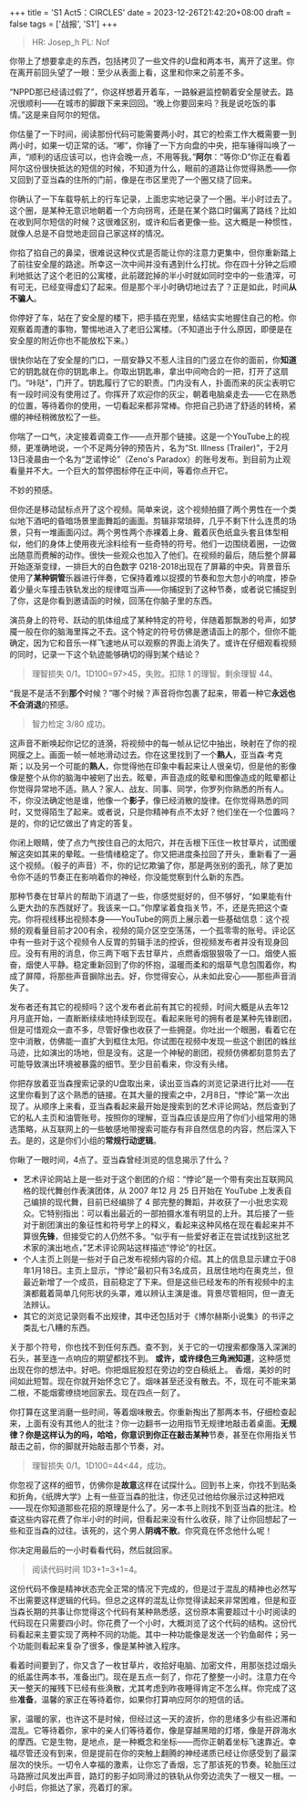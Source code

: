 +++
title = 'S1 Act5：CIRCLES'
date = 2023-12-26T21:42:20+08:00
draft = false
tags = ['战报', 'S1']
+++

> HR: Josep_h
> PL: Nof

你带上了想要拿走的东西，包括拷贝了一些文件的U盘和两本书，离开了这里。你在离开前回头望了一眼：至少从表面上看，这里和你来之前差不多。

“NPPD那已经请过假了”，你这样想着开着车，一路躲避监控朝着安全屋驶去。路况很顺利——在城市的脚跟下来来回回。“晚上你要回来吗？我是说吃饭的事情。”这是来自阿尔的短信。

<!--more-->

你估量了一下时间，阅读那份代码可能需要两小时，其它的检索工作大概需要一到两小时，如果一切正常的话。“嘟”，你锤了一下方向盘的中央，把车锤得叫唤了一声，“顺利的话应该可以，也许会晚一点，不用等我。”**阿尔**：“等你:D”你正在看着阿尔这份很快抵达的短信的时候，不知道为什么，眼前的道路让你觉得熟悉——你又回到了亚当森的住所的门前，像是在市区里兜了一个圈又绕了回来。

你确认了一下车载导航上的行车记录，上面忠实地记录了一个圈。半小时过去了。这个圈，是某种无意识地朝着一个方向拐弯，还是在某个路口时偏离了路线？比如在收到阿尔短信的时候？这很难区别，或许和后者更像一些。这大概是一种惯性，就像人总是不自觉地走回自己家这样的情况。

你掐了掐自己的鼻梁，很难说这种仪式是否能让你的注意力更集中，但你重新踏上了前往安全屋的路途。所幸这一次中间并没有遇到什么打扰。你在四十分钟之后顺利地抵达了这个老旧的公寓楼，此前蹉跎掉的半小时就如同时空中的一些渣滓，可有可无，已经变得虚幻了起来。但是那个半小时确切地过去了？正是如此，时间**从不骗人**。

你停好了车，站在了安全屋的楼下，把手插在兜里，结结实实地握住自己的枪。你观察着周遭的事物，警惕地进入了老旧公寓楼。（不知道出于什么原因，即便是在安全屋的附近你也不能放松下来。）

很快你站在了安全屋的门口，一扇安静又不惹人注目的门竖立在你的面前，你**知道**它的钥匙就在你的钥匙串上。你取出钥匙串，拿出中间吻合的一把，打开了这扇门。“咔哒”，门开了。钥匙履行了它的职责。门内没有人，扑面而来的灰尘表明它有一段时间没有使用过了。你挥开了欢迎你的灰尘，朝着电脑桌走去——它在熟悉的位置，等待着你的使用，一切看起来都非常棒。你把自己扔进了舒适的转椅，紧绷的神经稍微放松了一些。

你喘了一口气，决定接着调查工作——点开那个链接。这是一个YouTube上的视频，更准确地说，一个不足两分钟的预告片，名为“St. Illness (Trailer)”，于2月13日凌晨由一个名为“芝诺悖论”（Zeno's Paradox）的账号发布。到目前为止观看量并不大。一个巨大的暂停图标停在正中间，等着你点开它。

不妙的预感。

但你还是移动鼠标点开了这个视频。简单来说，这个视频拍摄了两个男性在一个类似地下酒吧的昏暗场景里面舞蹈的画面。剪辑非常琐碎，几乎不剩下什么连贯的场景，只有一堆画面闪过。两个男性两个赤裸着上身、戴着灰色纸盒头套且体型相似，他们的身体上使用夜光涂料绘有一些奇特的符号。他们一边围绕着圈，一边做出随意而费解的动作。很快一些观众也加入了他们。在视频的最后，随后整个屏幕开始逐渐变绿，一排巨大的白色数字 0218-2018出现在了屏幕的中央。背景音乐使用了**某种铜管**乐器进行伴奏，它保持着难以捉摸的节奏和忽大忽小的响度，掺杂着少量火车撞击铁轨发出的规律哐当声——你捕捉到了这种节奏，或者说它捕捉到了你，这是你看到邀请函的时候，回荡在你脑子里的东西。

演员身上的符号、跃动的肌体组成了某种特定的符号，伴随着那飘渺的号声，如梦魇一般在你的脑海里挥之不去。这个特定的符号仿佛是邀请函上的那个，但你不能确定，因为它和音乐一样飞速地从可以观察的界面上消失了。或许在仔细观看视频的同时，记录一下这个轨迹能够确切的得到某个结论？

> 理智损失 0/1。1D100=97>45，失败。扣除 1 的理智。剩余理智 44。

“我是不是活不到**那个**时候？”哪个时候？声音将你包裹了起来，带着一种它**永远也不会消退**的预感。

> 智力检定 3/80 成功。

这声音不断唤起你记忆的涟漪，将视频中的每一帧从记忆中抽出，映射在了你的视网膜之上。画面一帧一帧地滑动过去。你在这里找到了一个**熟人**，亚当森·考克斯；以及另一个可能的**熟人**，你觉得他在印象中看起来让人很亲切，但是他的影像像是整个从你的脑海中被剜了出去。眩晕，声音造成的眩晕和图像造成的眩晕都让你觉得异常地不适。熟人？家人、战友、同事、同学，你罗列你熟悉的所有人。不，你没法确定他是谁，他像一个**影子**，像已经消散的旋律。在你觉得熟悉的同时，又觉得陌生了起来。或者说，只是你精神有点不太好？他们坐在一个位置吗？是的，你的记忆做出了肯定的答复。

你闭上眼睛，使了点力气按住自己的太阳穴，并在舌根下压住一枚甘草片，试图缓解这突如其来的晕眩。一些情绪稳定了。你又把进度条拉回了开头，重新看了一遍这个视频。（骰子的声音）不，你的记忆欺骗了你，那是两张别的面孔，除了更加令你不适的节奏正在影响着你的神经，你没能觉察到什么新的东西。

那种节奏在甘草片的帮助下消退了一些，你感觉挺好的，但不够好，“如果能有什么更大劲的东西就好了。我该来一口。”你摩挲着食指关节，不，还是先把这个查完。你将视线移出视频本身——YouTube的网页上展示着一些基础信息：这个视频的观看量目前才200有余，视频的简介区空空荡荡，一个孤零零的账号。评论区中有一些对于这个视频令人反胃的剪辑手法的控诉，但视频发布者并没有现身回应。没有有用的消息，你三两下咽下去甘草片，点燃香烟狠狠吸了一口。烟使人振奋，烟使人平静。稳定重新回到了你的怀抱，温暖而柔和的烟草气息包围着你，构成了屏障，将那些声音摒除出去。好，你觉得安心，从未如此安心——那些声音消失了。

发布者还有其它的视频吗？这个发布者此前有其它的视频，时间大概是从去年12月月底开始，一直断断续续地持续到现在。看起来账号的拥有者是某种先锋剧团，但是可惜观众一直不多，尽管好像也收获了一些拥趸。你吐出一个眼圈，看着它在空中消散，仿佛能一直扩大到框住太阳。你试图在视频中发现一些这个剧团的蛛丝马迹，比如演出的场地，但是没有。这是一个神秘的剧团，视频仿佛都刻意剪去了可能导致演出环境被暴露的细节。至少目前看来，你没有头绪。

你把存放着亚当森搜索记录的U盘取出来，读出亚当森的浏览记录进行比对——在这里你看到了这个熟悉的链接。在其大量的搜索之中，2月8日，“悖论”第一次出现了。从顺序上来看，亚当森看起来最开始是搜索到的艺术评论网站，然后查到了它的私人主页和油管账号。按照你的理解，亚当森应该是应用了你们小组常用的筛选策略，从互联网上的一些敏感地带搜索可能存有非自然信息的内容，然后深入下去。是的，这是你们小组的**常规行动逻辑**。

你瞅了一眼时间，4点了。亚当森曾经浏览的信息揭示了什么？

- 艺术评论网站上是一些对于这个剧团的介绍：“悖论”是一个带有突出互联网风格的现代舞创作表演团体，从 2007 年12 月 25 日开始在 YouTube 上发表自己编排的现代舞，目前已经编排了 4 部完整的舞蹈，并收获了一小批忠实观众。它特别指出：可以看出最近的一部拍摄水准有明显的上升。其后接了一些对于剧团演出的象征性和符号学上的释义，看起来这种风格在现在看起来并不算很**先锋**，但接受它的人仍然不多。“似乎有一些爱好者正在尝试找到这批艺术家的演出地点，”艺术评论网站这样描述“悖论”的社区。
- 个人主页上则是一些对于自己发布视频内容的介绍。其上的信息显示建立于08年1月18日。主页上显示，“悖论”最初只有3名成员，且居住地均在奥克兰，但最近新增了一个成员，目前稳定了下来。但是这些已经发布的所有视频中的主演都戴着简单几何形状的头罩，难以辨认主演是谁。背景尽管相同，但一直无法辨认。
- 其它的浏览记录则看不出规律，其中还包括对于《博尔赫斯小说集》的书评之类乱七八糟的东西。

关于那个符号，你也找不到任何东西。查不到，关于它的一切搜索都像落入深渊的石头，甚至连一点响应的期望都找不到。 **或许，或许绿色三角洲知道**，这种感觉出现在你的想法中。好吧。你把烟屁股怼在旁边的空白稿纸上。 香烟，美妙的时间如此短暂。现在你就开始怀念它了。烟味甚至还没有散去。不，现在可不能来第二根，不能烟雾缭绕地回家去。现在四点一刻了。

你打算在这里消磨一些时间，等着烟味散去。你重新掏出了那两本书，仔细检查起来，上面有没有其他人的批注？你一边翻书一边用指节无规律地敲击着桌面。**无规律？**你是这样认为的吗，哈哈，你意识到你正在敲击**某种**节奏，甚至在你用指关节敲击之前，你的脚就开始敲击那个节奏，对。

> 理智损失 0/1。1D100=44<44，成功。

你忽视了这样的细节，仿佛你是**故意**这样在试探什么。回到书上来，你找不到贴条和折角，《纸牌大学》上有一些亚当森的批注，你还见过他给你展示过这种把戏——现在你知道那些花招的原理是什么了。另一本书上则找不到亚当森的批注。检查这些内容花费了你半小时的时间，但看起来没有什么收获，除了让你回想起了一些和亚当森的过往。该死的，这个男人**阴魂不散**。你究竟在怀念他什么呢！

你决定用最后的一小时看看代码，然后就回家。

> 阅读代码时间 1D3+1=3+1=4。

这份代码不像是精神状态完全正常的情况下完成的，但是过于混乱的精神也必然写不出需要这样逻辑的代码。但总之这样的混乱让你觉得读起来非常困难，但是和亚当森长期的共事让你觉得这个代码有某种熟悉感，这份原本需要超过十小时阅读的代码现在只需要四小时。你花费了一个小时，大概浏览了这个代码的结构。这份代码看起来主要实现了两种不同的功能。其中一种功能像是发送一个钓鱼邮件；另一个功能则看起来复杂了很多，像是某种骇入程序。

看着时间要到了，你又含了一枚甘草片，收拾好电脑、加密文件，用那张捻过烟头的纸盖住两本书，准备出门。现在是五点一刻了，你花了整整一小时。注意力在今天一整天的摧残下已经有些涣散，尤其考虑到昨夜睡得肯定不怎么样。你完成了这些**准备**，温馨的家正在等待着你，如果你打算响应阿尔的短信的话。

家，温暖的家，也许这不是时候，但经过这一天的波折，你的思绪多少有些迟滞和混乱。它等待着你，家中的亲人们等待着你，像是穿越黑暗的灯塔，像是开辟海水的摩西。它是生物，是地点，是一种概念和坐标——而你正朝着坐标飞速靠近。幸福尽管还没有到来，但是提前在你的突触上翻腾的神经递质已经让你感受到了最深层次的快乐。一切令人幸福的激素，让你忘了香烟，忘了那该死的节奏。轮胎压过马路擦过风发出声音，路灯的影子如同滑过的铁轨从你旁边流失了一根又一根。一小时后，你抵达了家，亮着灯的家。